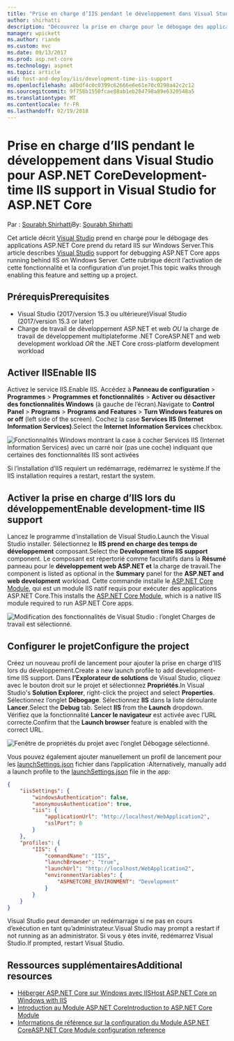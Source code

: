```yaml
---
title: "Prise en charge d’IIS pendant le développement dans Visual Studio pour ASP.NET Core"
author: shirhatti
description: "Découvrez la prise en charge pour le débogage des applications ASP.NET Core lors de l’exécution derrière IIS sur Windows Server."
manager: wpickett
ms.author: riande
ms.custom: mvc
ms.date: 09/13/2017
ms.prod: asp.net-core
ms.technology: aspnet
ms.topic: article
uid: host-and-deploy/iis/development-time-iis-support
ms.openlocfilehash: a8bdf4c0c0399c62666e6e61e70c0298a42c2c12
ms.sourcegitcommit: 9f758b1550fcae88ab1eb284798a89e6320548a5
ms.translationtype: MT
ms.contentlocale: fr-FR
ms.lasthandoff: 02/19/2018
---
```

# <a name="development-time-iis-support-in-visual-studio-for-aspnet-core"></a><span data-ttu-id="568d8-103">Prise en charge d’IIS pendant le développement dans Visual Studio pour ASP.NET Core</span><span class="sxs-lookup"><span data-stu-id="568d8-103">Development-time IIS support in Visual Studio for ASP.NET Core</span></span>

<span data-ttu-id="568d8-104">Par : [Sourabh Shirhatti](https://twitter.com/sshirhatti)</span><span class="sxs-lookup"><span data-stu-id="568d8-104">By: [Sourabh Shirhatti](https://twitter.com/sshirhatti)</span></span>

<span data-ttu-id="568d8-105">Cet article décrit [Visual Studio](https://www.visualstudio.com/vs/) prend en charge pour le débogage des applications ASP.NET Core prend du retard IIS sur Windows Server.</span><span class="sxs-lookup"><span data-stu-id="568d8-105">This article describes [Visual Studio](https://www.visualstudio.com/vs/) support for debugging ASP.NET Core apps running behind IIS on Windows Server.</span></span> <span data-ttu-id="568d8-106">Cette rubrique décrit l’activation de cette fonctionnalité et la configuration d’un projet.</span><span class="sxs-lookup"><span data-stu-id="568d8-106">This topic walks through enabling this feature and setting up a project.</span></span>

## <a name="prerequisites"></a><span data-ttu-id="568d8-107">Prérequis</span><span class="sxs-lookup"><span data-stu-id="568d8-107">Prerequisites</span></span>

* <span data-ttu-id="568d8-108">Visual Studio (2017/version 15.3 ou ultérieure)</span><span class="sxs-lookup"><span data-stu-id="568d8-108">Visual Studio (2017/version 15.3 or later)</span></span>
* <span data-ttu-id="568d8-109">Charge de travail de développement ASP.NET et web *OU* la charge de travail de développement multiplateforme .NET Core</span><span class="sxs-lookup"><span data-stu-id="568d8-109">ASP.NET and web development workload *OR* the .NET Core cross-platform development workload</span></span>

## <a name="enable-iis"></a><span data-ttu-id="568d8-110">Activer IIS</span><span class="sxs-lookup"><span data-stu-id="568d8-110">Enable IIS</span></span>

<span data-ttu-id="568d8-111">Activez le service IIS.</span><span class="sxs-lookup"><span data-stu-id="568d8-111">Enable IIS.</span></span> <span data-ttu-id="568d8-112">Accédez à **Panneau de configuration** > **Programmes** > **Programmes et fonctionnalités** > **Activer ou désactiver des fonctionnalités Windows** (à gauche de l’écran).</span><span class="sxs-lookup"><span data-stu-id="568d8-112">Navigate to **Control Panel** > **Programs** > **Programs and Features** > **Turn Windows features on or off** (left side of the screen).</span></span> <span data-ttu-id="568d8-113">Cochez la case **Services IIS (Internet Information Services)**.</span><span class="sxs-lookup"><span data-stu-id="568d8-113">Select the **Internet Information Services** checkbox.</span></span>

![Fonctionnalités Windows montrant la case à cocher Services IIS (Internet Information Services) avec un carré noir (pas une coche) indiquant que certaines des fonctionnalités IIS sont activées](development-time-iis-support/_static/enable_iis.png)

<span data-ttu-id="568d8-115">Si l’installation d’IIS requiert un redémarrage, redémarrez le système.</span><span class="sxs-lookup"><span data-stu-id="568d8-115">If the IIS installation requires a restart, restart the system.</span></span>

## <a name="enable-development-time-iis-support"></a><span data-ttu-id="568d8-116">Activer la prise en charge d’IIS lors du développement</span><span class="sxs-lookup"><span data-stu-id="568d8-116">Enable development-time IIS support</span></span>

<span data-ttu-id="568d8-117">Lancez le programme d’installation de Visual Studio.</span><span class="sxs-lookup"><span data-stu-id="568d8-117">Launch the Visual Studio installer.</span></span> <span data-ttu-id="568d8-118">Sélectionnez le **IIS prend en charge des temps de développement** composant.</span><span class="sxs-lookup"><span data-stu-id="568d8-118">Select the **Development time IIS support** component.</span></span> <span data-ttu-id="568d8-119">Le composant est répertorié comme facultatifs dans la **Résumé** panneau pour le **développement web ASP.NET et** la charge de travail.</span><span class="sxs-lookup"><span data-stu-id="568d8-119">The component is listed as optional in the **Summary** panel for the **ASP.NET and web development** workload.</span></span> <span data-ttu-id="568d8-120">Cette commande installe le [ASP.NET Core Module](xref:fundamentals/servers/aspnet-core-module), qui est un module IIS natif requis pour exécuter des applications ASP.NET Core.</span><span class="sxs-lookup"><span data-stu-id="568d8-120">This installs the [ASP.NET Core Module](xref:fundamentals/servers/aspnet-core-module), which is a native IIS module required to run ASP.NET Core apps.</span></span>

![Modification des fonctionnalités de Visual Studio : l’onglet Charges de travail est sélectionné.](development-time-iis-support/_static/development_time_support.png)

## <a name="configure-the-project"></a><span data-ttu-id="568d8-124">Configurer le projet</span><span class="sxs-lookup"><span data-stu-id="568d8-124">Configure the project</span></span>

<span data-ttu-id="568d8-125">Créez un nouveau profil de lancement pour ajouter la prise en charge d’IIS lors du développement.</span><span class="sxs-lookup"><span data-stu-id="568d8-125">Create a new launch profile to add development-time IIS support.</span></span> <span data-ttu-id="568d8-126">Dans **l’Explorateur de solutions** de Visual Studio, cliquez avec le bouton droit sur le projet et sélectionnez **Propriétés**.</span><span class="sxs-lookup"><span data-stu-id="568d8-126">In Visual Studio's **Solution Explorer**, right-click the project and select **Properties**.</span></span> <span data-ttu-id="568d8-127">Sélectionnez l’onglet **Débogage**. Sélectionnez **IIS** dans la liste déroulante **Lancer**.</span><span class="sxs-lookup"><span data-stu-id="568d8-127">Select the **Debug** tab. Select **IIS** from the **Launch** dropdown.</span></span> <span data-ttu-id="568d8-128">Vérifiez que la fonctionnalité **Lancer le navigateur** est activée avec l’URL correcte.</span><span class="sxs-lookup"><span data-stu-id="568d8-128">Confirm that the **Launch browser** feature is enabled with the correct URL.</span></span>

![Fenêtre de propriétés du projet avec l’onglet Débogage sélectionné.](development-time-iis-support/_static/project_properties.png)

<span data-ttu-id="568d8-133">Vous pouvez également ajouter manuellement un profil de lancement pour les [launchSettings.json](http://json.schemastore.org/launchsettings) fichier dans l’application :</span><span class="sxs-lookup"><span data-stu-id="568d8-133">Alternatively, manually add a launch profile to the [launchSettings.json](http://json.schemastore.org/launchsettings) file in the app:</span></span>

```json
{
    "iisSettings": {
        "windowsAuthentication": false,
        "anonymousAuthentication": true,
        "iis": {
            "applicationUrl": "http://localhost/WebApplication2",
            "sslPort": 0
        }
    },
    "profiles": {
        "IIS": {
            "commandName": "IIS",
            "launchBrowser": "true",
            "launchUrl": "http://localhost/WebApplication2",
            "environmentVariables": {
                "ASPNETCORE_ENVIRONMENT": "Development"
            }
        }
    }
}
```

<span data-ttu-id="568d8-134">Visual Studio peut demander un redémarrage si ne pas en cours d’exécution en tant qu’administrateur.</span><span class="sxs-lookup"><span data-stu-id="568d8-134">Visual Studio may prompt a restart if not running as an administrator.</span></span> <span data-ttu-id="568d8-135">Si vous y êtes invité, redémarrez Visual Studio.</span><span class="sxs-lookup"><span data-stu-id="568d8-135">If prompted, restart Visual Studio.</span></span>

## <a name="additional-resources"></a><span data-ttu-id="568d8-136">Ressources supplémentaires</span><span class="sxs-lookup"><span data-stu-id="568d8-136">Additional resources</span></span>

* [<span data-ttu-id="568d8-137">Héberger ASP.NET Core sur Windows avec IIS</span><span class="sxs-lookup"><span data-stu-id="568d8-137">Host ASP.NET Core on Windows with IIS</span></span>](xref:host-and-deploy/iis/index)
* [<span data-ttu-id="568d8-138">Introduction au Module ASP.NET Core</span><span class="sxs-lookup"><span data-stu-id="568d8-138">Introduction to ASP.NET Core Module</span></span>](xref:fundamentals/servers/aspnet-core-module)
* [<span data-ttu-id="568d8-139">Informations de référence sur la configuration du Module ASP.NET Core</span><span class="sxs-lookup"><span data-stu-id="568d8-139">ASP.NET Core Module configuration reference</span></span>](xref:host-and-deploy/aspnet-core-module)
